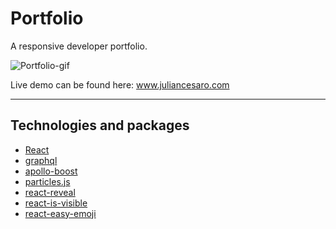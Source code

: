 # Portfolio

A responsive developer portfolio.

![Portfolio-gif](https://user-images.githubusercontent.com/42017431/111271822-d824e100-8685-11eb-9395-1f6b279c1fed.gif)

Live demo can be found here: www.juliancesaro.com

---

## Technologies and packages

- [React](https://reactjs.org/)
- [graphql](https://graphql.org/) 
- [apollo-boost](https://www.apollographql.com/docs/react/get-started/)
- [particles.js](https://github.com/VincentGarreau/particles.js/)
- [react-reveal](https://github.com/rnosov/react-reveal)
- [react-is-visible](https://github.com/lessp/react-is-visible)
- [react-easy-emoji](https://github.com/appfigures/react-easy-emoji)
